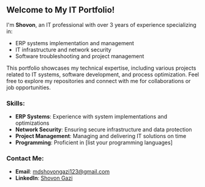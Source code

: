 ## Welcome to My IT Portfolio!

I'm **Shovon**, an IT professional with over 3 years of experience specializing in:
- ERP systems implementation and management
- IT infrastructure and network security
- Software troubleshooting and project management

This portfolio showcases my technical expertise, including various projects related to IT systems, software development, and process optimization. Feel free to explore my repositories and connect with me for collaborations or job opportunities.

### Skills:
- **ERP Systems**: Experience with system implementations and optimizations
- **Network Security**: Ensuring secure infrastructure and data protection
- **Project Management**: Managing and delivering IT solutions on time
- **Programming**: Proficient in [list your programming languages]

### Contact Me:
- **Email**: [mdshovongazi123@gmail.com](mailto:mdshovongazi123@gmail.com)
- **LinkedIn**: [Shovon Gazi](https://www.linkedin.com/in/shovongazi/)

